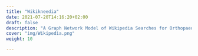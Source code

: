 ```yaml
---
title: "Wikikneedia"
date: 2021-07-20T14:16:20+02:00
draft: false
description: "A Graph Network Model of Wikipedia Searches for Orthopaedic Conditions"
cover: "img/Wikipedia.png"
weight: 10

---
```




